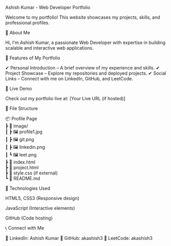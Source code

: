 
Ashish Kumar - Web Developer Portfolio

Welcome to my portfolio! This website showcases my projects, skills, and professional profiles.

🌟 About Me

Hi, I'm Ashish Kumar, a passionate Web Developer with expertise in building scalable and interactive web applications.

🚀 Features of My Portfolio

✔ Personal Introduction – A brief overview of my experience and skills.
✔ Project Showcase – Explore my repositories and deployed projects.
✔ Social Links – Connect with me on LinkedIn, GitHub, and LeetCode.

🔗 Live Demo

Check out my portfolio live at: [Your Live URL (if hosted)]

📂 File Structure

📦 Profile Page  
 ┣ 📂 Image/  
 ┃ ┣ 🖼 profile1.jpg  
 ┃ ┣ 🖼 git.png  
 ┃ ┣ 🖼 linkedin.png  
 ┃ ┗ 🖼 leet.png  
 ┣ 📜 index.html  
 ┣ 📜 project.html  
 ┣ 📜 style.css (if external)  
 ┗ 📜 README.md

📌 Technologies Used

HTML5, CSS3 (Responsive design)

JavaScript (Interactive elements)

GitHub (Code hosting)


📞 Connect with Me

🔹 LinkedIn: Ashish Kumar
🔹 GitHub: akashish3
🔹 LeetCode: akashish3

